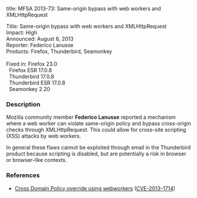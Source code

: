 title: MFSA 2013-73: Same-origin bypass with web workers and XMLHttpRequest

<p>
<span class="label">Title:</span>      Same-origin bypass with web workers and
XMLHttpRequest<br/>
<span class="label">Impact:</span>     High<br/>
<span class="label">Announced:</span>  August 6, 2013<br/>
<span class="label">Reporter:</span>   Federico Lanusse<br/>
<span class="label">Products:</span>   Firefox, Thunderbird, Seamonkey<br/>
<br/>
<span class="label">Fixed in:</span>   Firefox 23.0<br/>
<span class="label">&#160;</span>      Firefox ESR 17.0.8<br/>
<span class="label">&#160;</span>      Thunderbird 17.0.8<br/>
<span class="label">&#160;</span>      Thunderbird ESR 17.0.8<br/>
<span class="label">&#160;</span>      Seamonkey 2.20<br/>
</p>


<h3>Description</h3>

<p>Mozilla community member <strong>Federico Lanusse</strong> reported a
mechanism where a web worker can violate same-origin policy and bypass
cross-origin checks through XMLHttpRequest. This could allow for cross-site
scripting (XSS) attacks by web workers.
</p>

<p class="note">In general these flaws cannot be exploited through email in the
Thunderbird product because scripting is disabled, but are
potentially a risk in browser or browser-like contexts.</p>

<h3>References</h3>

<ul>
  <li><a href="https://bugzilla.mozilla.org/show_bug.cgi?id=879787">
       Cross Domain Policy override using webworkers</a> (<a href="http://cve.mitre.org/cgi-bin/cvename.cgi?name=CVE-2013-1714" class="ex-ref">CVE-2013-1714</a>)</li>
</ul>



